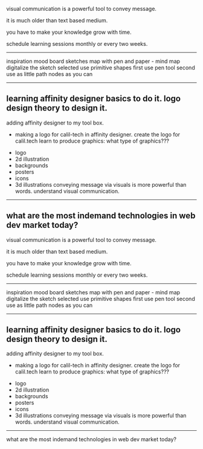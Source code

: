 visual communication is a powerful tool to convey message.

it is much older than text based medium.

you have to make your knowledge grow with time. 

schedule learning sessions monthly or every two weeks. 

---
inspiration mood board
sketches map with pen and paper - mind map
digitalize the sketch selected
use primitive shapes first
use pen tool second
use as little path nodes as you can

___
learning affinity designer basics to do it.
logo design theory to design it.
----
adding affinity designer to my tool box.
* making a logo for calil-tech in affinity designer.
create the logo for calil.tech
learn to produce graphics:
what type of graphics???
- logo
- 2d illustration
- backgrounds
- posters
- icons
- 3d illustrations
conveying message via visuals is more powerful 
than words.
understand visual communication.

---
what are the most indemand technologies in web dev market today?
---
visual communication is a powerful tool to convey message.

it is much older than text based medium.

you have to make your knowledge grow with time. 

schedule learning sessions monthly or every two weeks. 

---
inspiration mood board
sketches map with pen and paper - mind map
digitalize the sketch selected
use primitive shapes first
use pen tool second
use as little path nodes as you can

___
learning affinity designer basics to do it.
logo design theory to design it.
----
adding affinity designer to my tool box.
* making a logo for calil-tech in affinity designer.
create the logo for calil.tech
learn to produce graphics:
what type of graphics???
- logo
- 2d illustration
- backgrounds
- posters
- icons
- 3d illustrations
conveying message via visuals is more powerful 
than words.
understand visual communication.

---
what are the most indemand technologies in web dev market today?
